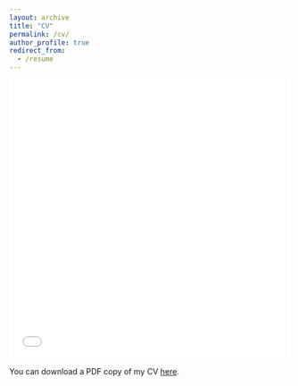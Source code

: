 ```yaml
---
layout: archive
title: "CV"
permalink: /cv/
author_profile: true
redirect_from:
  - /resume
---
```


<iframe src="/files/pdf/CV_JZ.pdf" width="100%" height="500" frameborder="no" border="0" marginwidth="0" marginheight="0"></iframe>

You can download a PDF copy of my CV [here](/files/pdf/CV_JZ.pdf).
